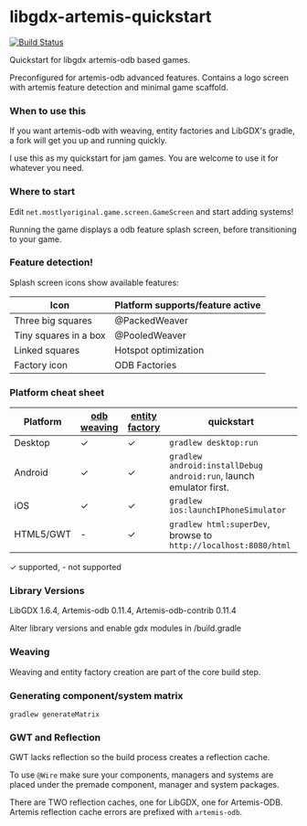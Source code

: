 libgdx-artemis-quickstart
=========================

[![Build Status](https://travis-ci.org/DaanVanYperen/libgdx-artemis-quickstart.svg)](https://travis-ci.org/DaanVanYperen/libgdx-artemis-quickstart)

Quickstart for libgdx artemis-odb based games.

Preconfigured for artemis-odb advanced features. Contains
a logo screen with artemis feature detection and minimal
game scaffold.

### When to use this

If you want artemis-odb with weaving, entity factories and 
LibGDX's gradle, a fork will get you up and running quickly.

I use this as my quickstart for jam games. You are welcome 
to use it for whatever you need.

### Where to start

Edit `net.mostlyoriginal.game.screen.GameScreen` and start
adding systems!

Running the game displays a odb feature splash screen,
before transitioning to your game.

### Feature detection!

Splash screen icons show available features:

| Icon                  | Platform supports/feature active
|-----------------------|----------------------------------
| Three big squares     | @PackedWeaver
| Tiny squares in a box | @PooledWeaver
| Linked squares        | Hotspot optimization
| Factory icon          | ODB Factories

### Platform cheat sheet

| Platform        | [odb weaving](https://github.com/junkdog/artemis-odb/wiki/Bytecode-weaving)  | [entity factory](https://github.com/junkdog/artemis-odb/wiki/EntityFactory) | quickstart
|-----------------|----------|----------------|--------------------
| Desktop         | ✓        | ✓ | `gradlew desktop:run`
| Android         | ✓        | ✓ | `gradlew android:installDebug android:run`, launch emulator first.
| iOS             | ✓        | ✓ | `gradlew ios:launchIPhoneSimulator`
| HTML5/GWT       | -        | ✓ | `gradlew html:superDev`, browse to `http://localhost:8080/html`

✓ supported, - not supported

### Library Versions

LibGDX 1.6.4, Artemis-odb 0.11.4, Artemis-odb-contrib 0.11.4

Alter library versions and enable gdx modules in /build.gradle

### Weaving

Weaving and entity factory creation are part of the core build step.

### Generating component/system matrix

`gradlew generateMatrix`

### GWT and Reflection

GWT lacks reflection so the build process creates a reflection cache. 

To use `@Wire` make sure your components, managers and systems are 
placed under the premade component, manager and system packages.

There are TWO reflection caches, one for LibGDX, one for Artemis-ODB.
Artemis reflection cache errors are prefixed with `artemis-odb`.

```
